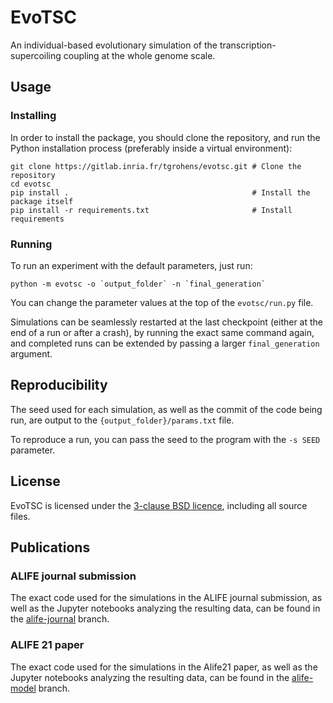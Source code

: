 # EvoTSC

An individual-based evolutionary simulation of the transcription-supercoiling coupling at the whole genome scale.

## Usage

### Installing

In order to install the package, you should clone the repository, and run the Python installation process (preferably inside a virtual environment):
```
git clone https://gitlab.inria.fr/tgrohens/evotsc.git # Clone the repository
cd evotsc
pip install .                                         # Install the package itself
pip install -r requirements.txt                       # Install requirements
```

### Running

To run an experiment with the default parameters, just run:
```
python -m evotsc -o `output_folder` -n `final_generation`
```

You can change the parameter values at the top of the `evotsc/run.py` file.

Simulations can be seamlessly restarted at the last checkpoint (either at the end of a run or after a crash), by running the exact same command again, and completed runs can be extended by passing a larger `final_generation` argument.

## Reproducibility

The seed used for each simulation, as well as the commit of the code being run, are output to the `{output_folder}/params.txt` file.

To reproduce a run, you can pass the seed to the program with the `-s SEED` parameter.

## License

EvoTSC is licensed under the [3-clause BSD licence](./LICENSE.txt), including all source files.

## Publications

### ALIFE journal submission

The exact code used for the simulations in the ALIFE journal submission, as well as the Jupyter notebooks analyzing the resulting data, can be found in the [alife-journal](https://gitlab.inria.fr/tgrohens/evotsc/-/tree/alife-journal) branch.

### ALIFE 21 paper

The exact code used for the simulations in the Alife21 paper, as well as the Jupyter notebooks analyzing the resulting data, can be found in the [alife-model](https://gitlab.inria.fr/tgrohens/evotsc/-/tree/alife-model) branch.
